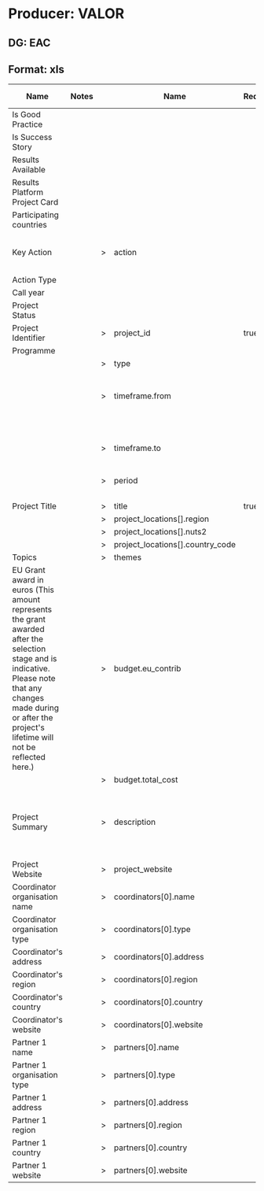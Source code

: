 # Producer: VALOR
## DG: EAC
## Format: xls

| Name                                                                                                                                                                                                                 | Notes |   | Name                             | Required | Notes | () | Default value | Additional logic                                      | Input                                                                                                                                                                                                                                                                                                                                                           | Output                                                                                                                                                                                                                                                                                                                                                          |
|----------------------------------------------------------------------------------------------------------------------------------------------------------------------------------------------------------------------|-------|---|----------------------------------|----------|-------|----|---------------|-------------------------------------------------------|-----------------------------------------------------------------------------------------------------------------------------------------------------------------------------------------------------------------------------------------------------------------------------------------------------------------------------------------------------------------|-----------------------------------------------------------------------------------------------------------------------------------------------------------------------------------------------------------------------------------------------------------------------------------------------------------------------------------------------------------------|
| Is Good Practice                                                                                                                                                                                                     |       |   |                                  |          |       |    |               |                                                       |                                                                                                                                                                                                                                                                                                                                                                 |                                                                                                                                                                                                                                                                                                                                                                 |
| Is Success Story                                                                                                                                                                                                     |       |   |                                  |          |       |    |               |                                                       |                                                                                                                                                                                                                                                                                                                                                                 |                                                                                                                                                                                                                                                                                                                                                                 |
| Results Available                                                                                                                                                                                                    |       |   |                                  |          |       |    |               |                                                       |                                                                                                                                                                                                                                                                                                                                                                 |                                                                                                                                                                                                                                                                                                                                                                 |
| Results Platform Project Card                                                                                                                                                                                        |       |   |                                  |          |       |    |               |                                                       |                                                                                                                                                                                                                                                                                                                                                                 |                                                                                                                                                                                                                                                                                                                                                                 |
| Participating countries                                                                                                                                                                                              |       |   |                                  |          |       |    |               |                                                       |                                                                                                                                                                                                                                                                                                                                                                 |                                                                                                                                                                                                                                                                                                                                                                 |
| Key Action                                                                                                                                                                                                           |       | > | action                           |          |       |    |               |                                                       | 'Learning Mobility of Individuals'  Coordinating organisation name,Coordinating organisation type,Coordinator's address,Coordinator's region,Coordinator's country,Coordinator's website,                                                                                                                                                                       | 'Learning Mobility of Individuals'                                                                                                                                                                                                                                                                                                                              |
| Action Type                                                                                                                                                                                                          |       |   |                                  |          |       |    |               |                                                       | 'School education staff mobility'                                                                                                                                                                                                                                                                                                                               |                                                                                                                                                                                                                                                                                                                                                                 |
| Call year                                                                                                                                                                                                            |       |   |                                  |          |       |    |               |                                                       | 2014                                                                                                                                                                                                                                                                                                                                                            |                                                                                                                                                                                                                                                                                                                                                                 |
| Project Status                                                                                                                                                                                                       |       |   |                                  |          |       |    |               |                                                       | 'finalized'                                                                                                                                                                                                                                                                                                                                                     |                                                                                                                                                                                                                                                                                                                                                                 |
| Project Identifier                                                                                                                                                                                                   |       | > | project_id                       | true     |       | () |               | =                                                     | '2014-1-DE03-KA101-000430'                                                                                                                                                                                                                                                                                                                                      | '2014-1-DE03-KA101-000430'                                                                                                                                                                                                                                                                                                                                      |
| Programme                                                                                                                                                                                                            |       |   |                                  |          |       | () |               |                                                       | 'Erasmus+'                                                                                                                                                                                                                                                                                                                                                      |                                                                                                                                                                                                                                                                                                                                                                 |
|                                                                                                                                                                                                                      |       | > | type                             |          |       | () |               | split                                                 | 'Standard'                                                                                                                                                                                                                                                                                                                                                      | ['standard']                                                                                                                                                                                                                                                                                                                                                    |
|                                                                                                                                                                                                                      |       | > | timeframe.from                   |          |       | () |               | Formats date from DD/MM/YYYY to ISO 8601 date format. | '05/01/2018'                                                                                                                                                                                                                                                                                                                                                    | '2018-01-04T23:00:00.000Z'                                                                                                                                                                                                                                                                                                                                      |
|                                                                                                                                                                                                                      |       | > | timeframe.to                     |          |       | () |               | Formats date from DD/MM/YYYY to ISO 8601 date format. | '05/01/2018'                                                                                                                                                                                                                                                                                                                                                    | '2018-01-04T23:00:00.000Z'                                                                                                                                                                                                                                                                                                                                      |
|                                                                                                                                                                                                                      |       | > | period                           |          |       | () |               | =                                                     | '2000-2006'                                                                                                                                                                                                                                                                                                                                                     | '2000-2006'                                                                                                                                                                                                                                                                                                                                                     |
|                                                                                                                                                                                                                      |       |   |                                  |          |       | () |               |                                                       |                                                                                                                                                                                                                                                                                                                                                                 |                                                                                                                                                                                                                                                                                                                                                                 |
| Project Title                                                                                                                                                                                                        |       | > | title                            | true     |       | () |               | =                                                     | 'On the tracks of Hercules'                                                                                                                                                                                                                                                                                                                                     | 'On the tracks of Hercules'                                                                                                                                                                                                                                                                                                                                     |
|                                                                                                                                                                                                                      |       | > | project_locations[].region       |          |       | () |               | =                                                     | 'GREECE'                                                                                                                                                                                                                                                                                                                                                        | 'GREECE'                                                                                                                                                                                                                                                                                                                                                        |
|                                                                                                                                                                                                                      |       | > | project_locations[].nuts2        |          |       | () |               | =                                                     | 'EL0'                                                                                                                                                                                                                                                                                                                                                           | 'EL0'                                                                                                                                                                                                                                                                                                                                                           |
|                                                                                                                                                                                                                      |       | > | project_locations[].country_code |          |       | () |               | =                                                     | 'EL'                                                                                                                                                                                                                                                                                                                                                            | 'EL'                                                                                                                                                                                                                                                                                                                                                            |
| Topics                                                                                                                                                                                                               |       | > | themes                           |          |       | () |               | split                                                 | 'Agriculture; energy '                                                                                                                                                                                                                                                                                                                                          | ['agriculture','energy']                                                                                                                                                                                                                                                                                                                                        |
| EU Grant award in euros (This amount represents the grant awarded after the selection stage and is indicative. Please note that any changes made during or after the project's lifetime will not be reflected here.) |       | > | budget.eu_contrib                |          |       | () |               | replace                                               | 'EUR 1 500 000'                                                                                                                                                                                                                                                                                                                                                 | '1500000'                                                                                                                                                                                                                                                                                                                                                       |
|                                                                                                                                                                                                                      |       | > | budget.total_cost                |          |       | () |               | replace                                               | 'EUR 1 500 000'                                                                                                                                                                                                                                                                                                                                                 | '1500000'                                                                                                                                                                                                                                                                                                                                                       |
| Project Summary                                                                                                                                                                                                      |       | > | description                      |          |       | () |               | =                                                     | 'The colour of the sky never had much effect on the irksome rail trip between Greece's two principal cities of Athens and Thessaloniki: passengers had to wait for hours since there was only one set of tracks for trains travelling in both directions. Now all this has changed thanks to a huge programme carried out with the help of the European Union.' | ''The colour of the sky never had much effect on the irksome rail trip between Greece's two principal cities of Athens and Thessaloniki: passengers had to wait for hours since there was only one set of tracks for trains travelling in both directions. Now all this has changed thanks to a huge programme carried out with the help of the European Union. |
| Project Website                                                                                                                                                                                                      |       | > | project_website                  |          |       | () |               | =                                                     | 'http://ec.europa.eu/regional_policy/en/projects/greece/on-the-tracks-of-hercules'                                                                                                                                                                                                                                                                              | 'http://ec.europa.eu/regional_policy/en/projects/greece/on-the-tracks-of-hercules'                                                                                                                                                                                                                                                                              |
| Coordinator organisation  name                                                                                                                                                                                       |       | > | coordinators[0].name             |          |       | () |               | =                                                     | 'Hercules'                                                                                                                                                                                                                                                                                                                                                      | 'Hercules'                                                                                                                                                                                                                                                                                                                                                      |
| Coordinator organisation type                                                                                                                                                                                        |       | > | coordinators[0].type             |          |       | () |               | =                                                     | 'Other'                                                                                                                                                                                                                                                                                                                                                         | 'Other'                                                                                                                                                                                                                                                                                                                                                         |
| Coordinator's address                                                                                                                                                                                                |       | > | coordinators[0].address          |          |       | () |               | =                                                     | '12 Rue Guillaume. J. Kroll'                                                                                                                                                                                                                                                                                                                                    | '12 Rue Guillaume. J. Kroll'                                                                                                                                                                                                                                                                                                                                    |
| Coordinator's region                                                                                                                                                                                                 |       | > | coordinators[0].region           |          |       | () |               | =                                                     | 'Luxembourg'                                                                                                                                                                                                                                                                                                                                                    | 'Luxembourg'                                                                                                                                                                                                                                                                                                                                                    |
| Coordinator's country                                                                                                                                                                                                |       | > | coordinators[0].country          |          |       | () |               | =                                                     | 'FR'                                                                                                                                                                                                                                                                                                                                                            | 'FR'                                                                                                                                                                                                                                                                                                                                                            |
| Coordinator's website                                                                                                                                                                                                |       | > | coordinators[0].website          |          |       | () |               | =                                                     | 'https://www.partner1.com'                                                                                                                                                                                                                                                                                                                                      | 'https://www.partner1.com'                                                                                                                                                                                                                                                                                                                                      |
| Partner 1 name                                                                                                                                                                                                       |       | > | partners[0].name                 |          |       | () |               | =                                                     | 'Hercules'                                                                                                                                                                                                                                                                                                                                                      | 'Hercules'                                                                                                                                                                                                                                                                                                                                                      |
| Partner 1 organisation type                                                                                                                                                                                          |       | > | partners[0].type                 |          |       | () |               | =                                                     | 'Other'                                                                                                                                                                                                                                                                                                                                                         | 'Other'                                                                                                                                                                                                                                                                                                                                                         |
| Partner 1 address                                                                                                                                                                                                    |       | > | partners[0].address              |          |       | () |               | =                                                     | '12 Rue Guillaume. J. Kroll'                                                                                                                                                                                                                                                                                                                                    | '12 Rue Guillaume. J. Kroll'                                                                                                                                                                                                                                                                                                                                    |
| Partner 1 region                                                                                                                                                                                                     |       | > | partners[0].region               |          |       | () |               | =                                                     | 'Luxembourg'                                                                                                                                                                                                                                                                                                                                                    | 'Luxembourg'                                                                                                                                                                                                                                                                                                                                                    |
| Partner 1 country                                                                                                                                                                                                    |       | > | partners[0].country              |          |       | () |               | =                                                     | 'FR'                                                                                                                                                                                                                                                                                                                                                            | 'FR'                                                                                                                                                                                                                                                                                                                                                            |
| Partner 1 website                                                                                                                                                                                                    |       | > | partners[0].website              |          |       | () |               | =                                                     | 'https://www.partner1.com'                                                                                                                                                                                                                                                                                                                                      | 'https://www.partner1.com'                                                                                                                                                                                                                                                                                                                                      |
